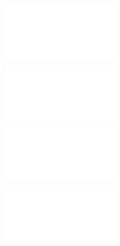 ![@](steps/_.3eb68380.md)

![@](steps/question.b38fc53a.md)

![@](steps/response.fcfe9805.md)

![@](steps/question.5790f29a.md)